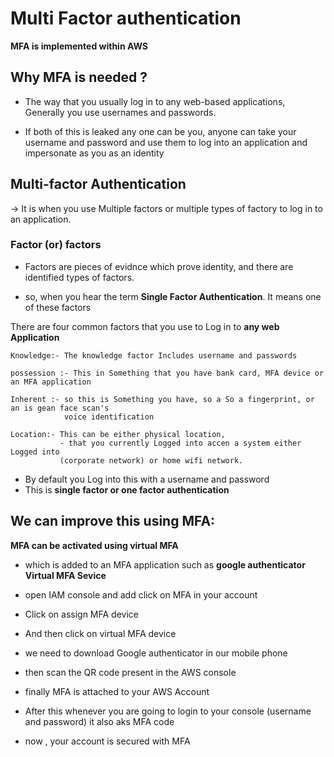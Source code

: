# Multi Factor authentication

**MFA is implemented within AWS**

## Why MFA is needed ?

 * The way that you usually log in to any web-based applications, Generally you use usernames and passwords.

 * If both of this is leaked any one can be you, anyone can take your username and password and use them to log into an application and impersonate as you as an identity

## Multi-factor Authentication

→ It is when you use Multiple factors or multiple types of factory to log in to an application.

### Factor (or) factors

 * Factors are pieces of evidnce which prove identity, and there are identified types of factors.
 
 * so, when you hear the term **Single Factor Authentication**. It means one of these factors

  There are four common factors that you use to Log in to **any web Application** 
 
    Knowledge:- The knowledge factor Includes username and passwords 

    possession :- This in Something that you have bank card, MFA device or an MFA application

    Inherent :- so this is Something you have, so a So a fingerprint, or an is gean face scan's 
                voice identification

    Location:- This can be either physical location, 
               - that you currently Logged into accen a system either Logged into
               (corporate network) or home wifi network.

* By default you Log into this with a username and password
* This is **single factor or one factor authentication**

## We can improve this using MFA:

  **MFA can be activated using virtual MFA**

* which is added to an MFA application such as **google authenticator Virtual MFA Sevice** 

* open IAM console and add click on MFA in your account

* Click on assign MFA device

* And then click on virtual MFA device

* we need to download Google authenticator in our mobile phone 

* then scan the QR code present  in the AWS console

* finally MFA is attached to your AWS Account

* After this whenever you are going to login to your console (username and password) it also aks MFA code

* now , your account is secured with MFA 

